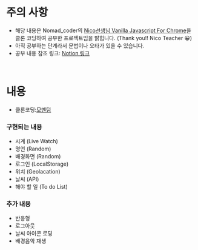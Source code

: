 # 주의 사항
- 해당 내용은 Nomad_coder의 [Nico선생님 Vanilla Javascript For Chrome](https://nomadcoders.co/javascript-for-beginners/lobby)을 클론 코딩하여 공부한 프로젝트임을 밝힙니다. (Thank you!! Nico Teacher 😀)
- 아직 공부하는 단계라서 문법이나 오타가 있을 수 있습니다.
- 공부 내용 참조 링크: [Notion 링크](https://ideal-jitae.notion.site/VanillaJS_Chrome-59b3a4780af54054ad03a0436d853022)

<br>

# 내용
- 클론코딩:[모멘텀](https://chrome.google.com/webstore/detail/momentum/laookkfknpbbblfpciffpaejjkokdgca?hl=ko)

### 구현되는 내용
- 시계 (Live Watch)
- 명언 (Random)
- 배경화면 (Random)
- 로그인 (LocalStorage)
- 위치 (Geolacation)
- 날씨 (API)
- 해야 할 일 (To do List)

### 추가 내용
- 반응형
- 로그아웃
- 날씨 아이콘 로딩
- 배경음악 재생